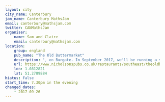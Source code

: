 ```yaml
---
layout: city                                           
city_name: Canterbury                                                               
jam_name: Canterbury MathsJam
email: canterbury@mathsjam.com
twitter: CANMathsJam
organiser:
    name: Sam and Claire
    email: canterbury@mathsjam.com
location:
    group: england
    pub_name: "The Old Buttermarket"
    description: ", on Burgate. In September 2017, we'll be running a special one-off Pub Quiz Jam, with mathsy prizes"
    url: https://www.nicholsonspubs.co.uk/restaurants/southeast/theoldbuttermarketcanterbury
    lon: 1.0812821
    lat: 51.2789884
hiatus: False
start_time: 7.30pm in the evening
changed_dates:
    - 2017-09-26
---
```

